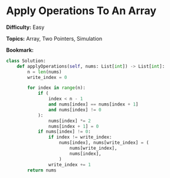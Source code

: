# Apply Operations To An Array

**Difficulty:** Easy

**Topics:** Array, Two Pointers, Simulation

**Bookmark:**

```python
class Solution:
    def applyOperations(self, nums: List[int]) -> List[int]:
        n = len(nums)
        write_index = 0

        for index in range(n):
            if (
                index < n - 1
                and nums[index] == nums[index + 1]
                and nums[index] != 0
            ):
                nums[index] *= 2
                nums[index + 1] = 0
            if nums[index] != 0:
                if index != write_index:
                    nums[index], nums[write_index] = (
                        nums[write_index],
                        nums[index],
                    )
                write_index += 1
        return nums
```
